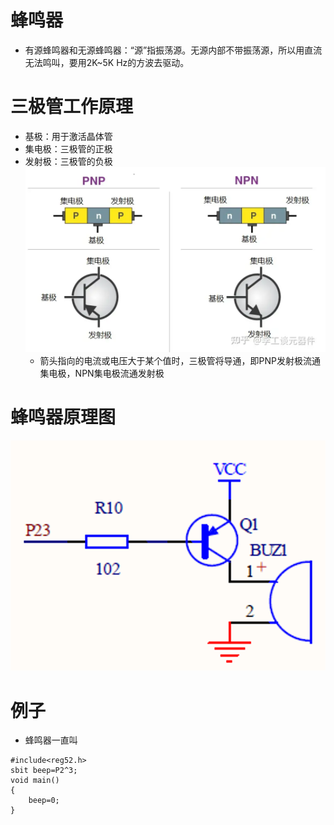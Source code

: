 # 蜂鸣器
* 有源蜂鸣器和无源蜂鸣器：“源”指振荡源。无源内部不带振荡源，所以用直流无法鸣叫，要用2K~5K Hz的方波去驱动。
# 三极管工作原理
* 基极：用于激活晶体管
* 集电极：三极管的正极
* 发射极：三极管的负极
![Alt text](image-71.png)      
    * 箭头指向的电流或电压大于某个值时，三极管将导通，即PNP发射极流通集电极，NPN集电极流通发射极
# 蜂鸣器原理图
![Alt text](image-72.png)    
# 例子
* 蜂鸣器一直叫
```c51
#include<reg52.h>
sbit beep=P2^3;
void main()
{
	beep=0;
}
```    
